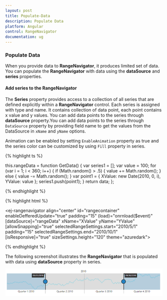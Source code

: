 ```yaml
---
layout: post
title: Populate-Data
description: Populate Data
platform: Angular
control: RangeNavigator
documentation: ug
---
```


### Populate Data

When you provide data to **RangeNavigator**, it produces limited set of data. You can populate the **RangeNavigator** with data using the **dataSource** and **series** properties.

#### Add series to the RangeNavigator

The **Series** property provides access to a collection of all series that are defined explicitly within a **RangeNavigator** control. Each series is assigned with type and name. It contains collection of data point, each point contains x value and y values. You can add data points to the series through **dataSource** property.You can add data points to the series through `DataSource` property by providing field name to get the values from the DataSource in `xName` and `yName` options.

Animation can be enabled by setting `EnableAnimation` property as true and the series color can be customized by using `Fill` property in series.




{% highlight ts %}

this.rangeData = function GetData() {
    var series1 = [];
    var value = 100;
    for (var i = 1; i < 360; i++) {
        if (Math.random() > .5) {
            value += Math.random();
        } else {
            value -= Math.random();
        }
        var point1 = { XValue: new Date(2010, 0, i), YValue: value };
        series1.push(point1);
    }
    return data;
};

{% endhighlight %}

{% highlight html %}

<ej-rangenavigator align="center" id="rangecontainer" enableDefferedUpdate="true" padding="15" 
               (load)="onrnload($event)" [dataSource]="rangeData" xName="XValue" yName="YValue" 
               [allowSnapping]="true"    selectedRangeSettings.start="2010/5/1" padding="15" 
               selectedRangeSettings.end="2010/10/1" [isResponsive]="true" 
               sizeSettings.height="120" theme="azuredark">
</ej-rangenavigator>

{% endhighlight %}


The following screenshot illustrates the **RangeNavigator** that is populated with data using **dataSource** property in series.

![](Populate-Data_images/Populate-Data_img1.png) 
